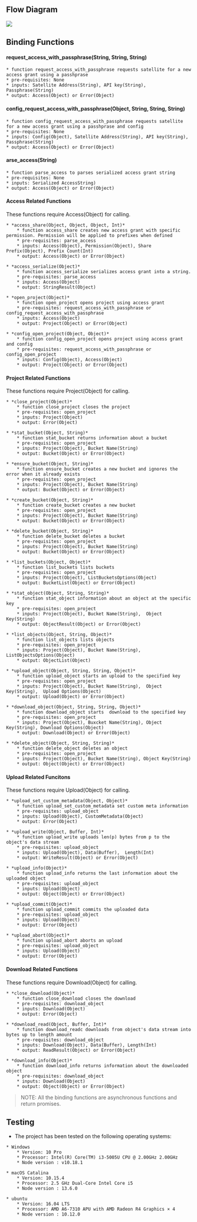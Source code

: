 ## Flow Diagram

![](https://github.com/storj-thirdparty/uplink-nodejs/blob/master/README.assets/arch.drawio.png)



## Binding Functions

#### request_access_with_passphrase(String, String, String)
	* function request_access_with_passphrase requests satellite for a new access grant using a passhprase
	* pre-requisites: None
	* inputs: Satellite Address(String), API key(String), Passphrase(String)
	* output: Access(Object) or Error(Object)

#### config_request_access_with_passphrase(Object, String, String, String)
	* function config_request_access_with_passphrase requests satellite for a new access grant using a passhprase and config
	* pre-requisites: None
	* inputs: Config(Object), Satellite Address(String), API key(String), Passphrase(String)
	* output: Access(Object) or Error(Object)

####  arse_access(String)
	* function parse_access to parses serialized access grant string
	* pre-requisites: None
	* inputs: Serialized AccessString)
	* output: Access(Object) or Error(Object)

#### Access Related Functions

These functions require Access(Object) for calling.

	* *access_share(Object, Object, Object, Int)*
		* function access_share creates new access grant with specific permission. Permission will be applied to prefixes when defined
		* pre-requisites: parse_access
		* inputs: Access(Object), Permission(Object), Share Prefix(Object), Prefix Count(Int)
		* output: Access(Object) or Error(Object)

	* *access_serialize(Object)*
		* function access_serialize serializes access grant into a string.
		* pre-requisites: parse_access
		* inputs: Access(Object)
		* output: StringResult(Object)

	* *open_project(Object)*
		* function open_project opens project using access grant
		* pre-requisites: request_access_with_passphrase or config_request_access_with_passphrase
		* inputs: Access(Object)
		* output: Project(Object) or Error(Object)

	* *config_open_project(Object, Object)*
		* function config_open_project opens project using access grant and config
		* pre-requisites: request_access_with_passphrase or config_open_project
		* inputs: Config(Object), Access(Object)
		* output: Project(Object) or Error(Object)

#### Project Related Functions

These functions require Project(Object) for calling.

	* *close_project(Object)*
		* function close_project closes the project
		* pre-requisites: open_project
		* inputs: Project(Object)
		* output: Error(Object)

	* *stat_bucket(Object, String)*
		* function stat_bucket returns information about a bucket
		* pre-requisites: open_project
		* inputs: Project(Object), Bucket Name(String)
		* output: Bucket(Object) or Error(Object)

	* *ensure_bucket(Object, String)*
		* function ensure_bucket creates a new bucket and ignores the error when it already exists
		* pre-requisites: open_project
		* inputs: Project(Object), Bucket Name(String)
		* output: Bucket(Object) or Error(Object)

	* *create_bucket(Object, String)*
		* function create_bucket creates a new bucket
		* pre-requisites: open_project
		* inputs: Project(Object), Bucket Name(String)
		* output: Bucket(Object) or Error(Object)

	* *delete_bucket(Object, String)*
		* function delete_bucket deletes a bucket
		* pre-requisites: open_project
		* inputs: Project(Object), Bucket Name(String)
		* output: Bucket(Object) or Error(Object)

	* *list_buckets(Object, Object)*
		* function list_buckets lists buckets
		* pre-requisites: open_project
		* inputs: Project(Object), ListBucketsOptions(Object)
		* output: BucketList(Object) or Error(Object)

	* *stat_object(Object, String, String)*
		* function stat_object information about an object at the specific key
		* pre-requisites: open_project
		* inputs: Project(Object), Bucket Name(String),  Object Key(String)
		* output: ObjectResult(Object) or Error(Object)

	* *list_objects(Object, String, Object)*
		* function list_objects lists objects
		* pre-requisites: open_project
		* inputs: Project(Object), Bucket Name(String), ListObjectsOptions(Object)
		* output: ObjectList(Object)

	* *upload_object(Object, String, String, Object)*
		* function upload_object starts an upload to the specified key
		* pre-requisites: open_project
		* inputs: Project(Object), Bucket Name(String),  Object Key(String),  Upload Options(Object)
		* output: Upload(Object) or Error(Object)

	* *download_object(Object, String, String, Object)*
		* function download_object starts  download to the specified key
		* pre-requisites: open_project
		* inputs: Project(Object), Buxcket Name(String), Object Key(String), Download Options(Object)
		* output: Download(Object) or Error(Object)

	* *delete_object(Object, String, String)*
		* function delete_object deletes an object
		* pre-requisites: open_project
		* inputs: Project(Object), Bucket Name(String), Object Key(String)
		* output: Object(Object) or Error(Object)

#### Upload Related Funcitons

These functions require Upload(Object) for calling.

	* *upload_set_custom_metadata(Object, Object)*
		* function upload_set_custom_metadata set custom meta information
		* pre-requisites: upload_object
		* inputs: Upload(Object), CustomMetadata(Object)
		* output: Error(Object)

	* *upload_write(Object, Buffer, Int)*
		* function upload_write uploads len(p) bytes from p to the object's data stream
		* pre-requisites: upload_object
		* inputs: Upload(Object), Data(Buffer),  Length(Int)
		* output: WriteResult(Object) or Error(Object)

	* *upload_info(Object)*
		* function upload_info returns the last information about the uploaded object
		* pre-requisites: upload_object
		* inputs: Upload(Object)
		* output: Object(Object) or Error(Object)

	* *upload_commit(Object)*
		* function upload_commit commits the uploaded data
		* pre-requisites: upload_object
		* inputs: Upload(Object)
		* output: Error(Object)

	* *upload_abort(Object)*
		* function upload_abort aborts an upload
		* pre-requisites: upload_object
		* inputs: Upload(Object)
		* output: Error(Object)

#### Download Related Functions

These functions require Download(Object) for calling.

	* *close_download(Object)*
		* function close_download closes the download
		* pre-requisites: download_object
		* inputs: Download(Object)
		* output: Error(Object)

	* *download_read(Object, Buffer, Int)*
		* function download_readc downloads from object's data stream into bytes up to length amount
		* pre-requisites: download_object
		* inputs: Download(Object), Data(Buffer), Length(Int)
		* output: ReadResult(Object) or Error(Object)

	* *download_info(Object)*
		* function download_info returns information about the downloaded object
		* pre-requisites: download_object
		* inputs: Download(Object)
		* output: Object(Object) or Error(Object)

>NOTE: All the binding functions are asynchronous functions and return promises.


## Testing

* The project has been tested on the following operating systems:
```
* Windows
	* Version: 10 Pro
	* Processor: Intel(R) Core(TM) i3-5005U CPU @ 2.00GHz 2.00GHz
	* Node version : v10.18.1

* macOS Catalina
	* Version: 10.15.4
	* Processor: 2.5 GHz Dual-Core Intel Core i5
	* Node version : 13.6.0

* ubuntu
	* Version: 16.04 LTS
	* Processor: AMD A6-7310 APU with AMD Radeon R4 Graphics × 4
	* Node version : 10.12.0
```
